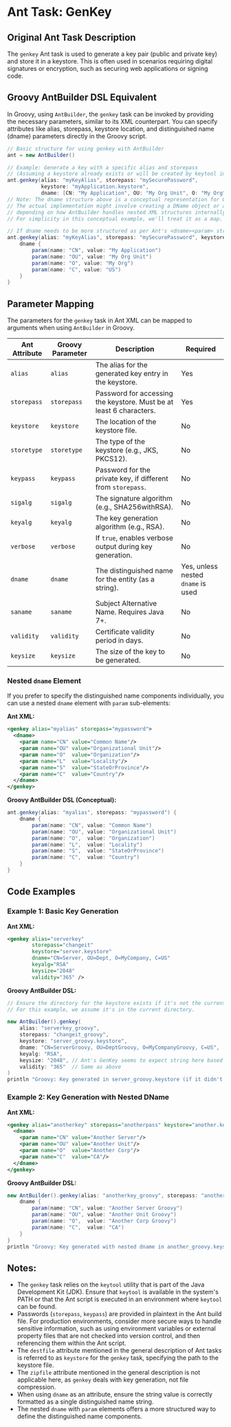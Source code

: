# Ant Task: GenKey

## Original Ant Task Description

The `genkey` Ant task is used to generate a key pair (public and private key) and store it in a keystore. This is often used in scenarios requiring digital signatures or encryption, such as securing web applications or signing code.

## Groovy AntBuilder DSL Equivalent

In Groovy, using `AntBuilder`, the `genkey` task can be invoked by providing the necessary parameters, similar to its XML counterpart. You can specify attributes like alias, storepass, keystore location, and distinguished name (dname) parameters directly in the Groovy script.

```groovy
// Basic structure for using genkey with AntBuilder
ant = new AntBuilder()

// Example: Generate a key with a specific alias and storepass
// (Assuming a keystore already exists or will be created by keytool implicitly if not specified)
ant.genkey(alias: "myKeyAlias", storepass: "mySecurePassword", 
           keystore: "myApplication.keystore", 
           dname: [CN: "My Application", OU: "My Org Unit", O: "My Org", C: "US"])
// Note: The dname structure above is a conceptual representation for Groovy.
// The actual implementation might involve creating a DName object or a map, 
// depending on how AntBuilder handles nested XML structures internally.
// For simplicity in this conceptual example, we'll treat it as a map.

// If dname needs to be more structured as per Ant's <dname><param> structure:
ant.genkey(alias: "myKeyAlias", storepass: "mySecurePassword", keystore: "myApplication.keystore") {
    dname {
        param(name: "CN", value: "My Application")
        param(name: "OU", value: "My Org Unit")
        param(name: "O", value: "My Org")
        param(name: "C", value: "US")
    }
}

```

## Parameter Mapping

The parameters for the `genkey` task in Ant XML can be mapped to arguments when using `AntBuilder` in Groovy.

| Ant Attribute     | Groovy Parameter      | Description                                                                 | Required |
|-------------------|-----------------------|-----------------------------------------------------------------------------|----------|
| `alias`           | `alias`               | The alias for the generated key entry in the keystore.                      | Yes      |
| `storepass`       | `storepass`           | Password for accessing the keystore. Must be at least 6 characters.         | Yes      |
| `keystore`        | `keystore`            | The location of the keystore file.                                          | No       |
| `storetype`       | `storetype`           | The type of the keystore (e.g., JKS, PKCS12).                               | No       |
| `keypass`         | `keypass`             | Password for the private key, if different from `storepass`.                | No       |
| `sigalg`          | `sigalg`              | The signature algorithm (e.g., SHA256withRSA).                              | No       |
| `keyalg`          | `keyalg`              | The key generation algorithm (e.g., RSA).                                   | No       |
| `verbose`         | `verbose`             | If `true`, enables verbose output during key generation.                    | No       |
| `dname`           | `dname`               | The distinguished name for the entity (as a string).                        | Yes, unless nested `dname` is used |
| `saname`          | `saname`              | Subject Alternative Name. Requires Java 7+.                                 | No       |
| `validity`        | `validity`            | Certificate validity period in days.                                        | No       |
| `keysize`         | `keysize`             | The size of the key to be generated.                                        | No       |

### Nested `dname` Element

If you prefer to specify the distinguished name components individually, you can use a nested `dname` element with `param` sub-elements:

**Ant XML:**
```xml
<genkey alias="myalias" storepass="mypassword">
  <dname>
    <param name="CN" value="Common Name"/>
    <param name="OU" value="Organizational Unit"/>
    <param name="O"  value="Organization"/>
    <param name="L"  value="Locality"/>
    <param name="S"  value="StateOrProvince"/>
    <param name="C"  value="Country"/>
  </dname>
</genkey>
```

**Groovy AntBuilder DSL (Conceptual):**
```groovy
ant.genkey(alias: "myalias", storepass: "mypassword") {
    dname {
        param(name: "CN", value: "Common Name")
        param(name: "OU", value: "Organizational Unit")
        param(name: "O",  value: "Organization")
        param(name: "L",  value: "Locality")
        param(name: "S",  value: "StateOrProvince")
        param(name: "C",  value: "Country")
    }
}
```

## Code Examples

### Example 1: Basic Key Generation

**Ant XML:**
```xml
<genkey alias="serverkey" 
        storepass="changeit" 
        keystore="server.keystore" 
        dname="CN=Server, OU=Dept, O=MyCompany, C=US" 
        keyalg="RSA" 
        keysize="2048" 
        validity="365" />
```

**Groovy AntBuilder DSL:**
```groovy
// Ensure the directory for the keystore exists if it's not the current directory
// For this example, we assume it's in the current directory.

new AntBuilder().genkey(
    alias: "serverkey_groovy", 
    storepass: "changeit_groovy", 
    keystore: "server_groovy.keystore", 
    dname: "CN=ServerGroovy, OU=DeptGroovy, O=MyCompanyGroovy, C=US",
    keyalg: "RSA", 
    keysize: "2048", // Ant's GenKey seems to expect string here based on docs
    validity: "365"  // Same as above
)
println "Groovy: Key generated in server_groovy.keystore (if it didn't exist, it might be created)."
```

### Example 2: Key Generation with Nested DName

**Ant XML:**
```xml
<genkey alias="anotherkey" storepass="anotherpass" keystore="another.keystore">
  <dname>
    <param name="CN" value="Another Server"/>
    <param name="OU" value="Another Unit"/>
    <param name="O"  value="Another Corp"/>
    <param name="C"  value="CA"/>
  </dname>
</genkey>
```

**Groovy AntBuilder DSL:**
```groovy
new AntBuilder().genkey(alias: "anotherkey_groovy", storepass: "anotherpass_groovy", keystore: "another_groovy.keystore") {
    dname {
        param(name: "CN", value: "Another Server Groovy")
        param(name: "OU", value: "Another Unit Groovy")
        param(name: "O",  value: "Another Corp Groovy")
        param(name: "C",  value: "CA")
    }
}
println "Groovy: Key generated with nested dname in another_groovy.keystore."
```

## Notes:

*   The `genkey` task relies on the `keytool` utility that is part of the Java Development Kit (JDK). Ensure that `keytool` is available in the system's PATH or that the Ant script is executed in an environment where `keytool` can be found.
*   Passwords (`storepass`, `keypass`) are provided in plaintext in the Ant build file. For production environments, consider more secure ways to handle sensitive information, such as using environment variables or external property files that are not checked into version control, and then referencing them within the Ant script.
*   The `destfile` attribute mentioned in the general description of Ant tasks is referred to as `keystore` for the `genkey` task, specifying the path to the keystore file.
*   The `zipfile` attribute mentioned in the general description is not applicable here, as `genkey` deals with key generation, not file compression.
*   When using `dname` as an attribute, ensure the string value is correctly formatted as a single distinguished name string.
*   The nested `dname` with `param` elements offers a more structured way to define the distinguished name components.

